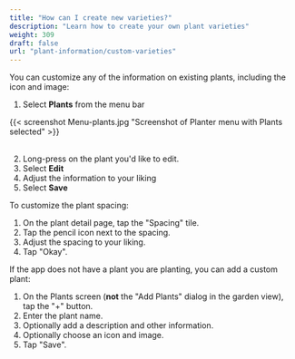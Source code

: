 ```yaml
---
title: "How can I create new varieties?"
description: "Learn how to create your own plant varieties"
weight: 309
draft: false
url: "plant-information/custom-varieties"
---
```


You can customize any of the information on existing plants, including the icon and image:

1. Select **Plants** from the menu bar

{{< screenshot Menu-plants.jpg "Screenshot of Planter menu with Plants selected" >}}<br /><br />

2. Long-press on the plant you'd like to edit.
3. Select **Edit**
4. Adjust the information to your liking
5. Select **Save**

To customize the plant spacing:

1. On the plant detail page, tap the "Spacing" tile.
2. Tap the pencil icon next to the spacing.
3. Adjust the spacing to your liking.
5. Tap "Okay".


If the app does not have a plant you are planting, you can add a custom plant:

1. On the Plants screen (**not** the "Add Plants" dialog in the garden view), tap the "+" button.
2. Enter the plant name.
3. Optionally add a description and other information.
5. Optionally choose an icon and image.
5. Tap "Save".
